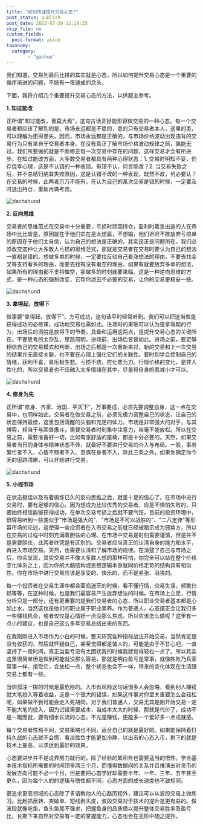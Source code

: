 ```yaml
---
title: "如何快速提升交易心态?"
post_status: publish
post_date: 2023-07-30 12:29:25
skip_file: no
custom_fields: 
  post-format: aside
taxonomy:
  category:
        - "ganhuo"
---
```


我们知道，交易到最后比拼的其实就是心态，所以如何提升交易心态是一个重要的循序渐进的问题，不能有一夜速成的念头。

下面，我将介绍几个重要提升交易心态的方法，以供题主参考。

**1. 知过能改**

正所谓"知过能改，善莫大焉"，这句古话正好能形容做交易的一种心态。每一个交易者都应该了解到的是，市场永远都是不患的，患的只有交易者本人，这里的患，可以理解为患得患失。因而，市场永远都是正确的，与市场价格波动出现违背的交易行为只有来自于交易者本身。在没有真正了解市场价格波动规律之前，孰能无过。我们所要做的就是不断修正每一次交易中存在的问题，这样交易才会有所进步。在知过能改方面，大多数交易者都具有两种心理状态：1. 交易时明知不妥，仍存侥幸心理，这是不认错的一种表现。有错不认，何言能改？2. 当交易失败之后，并不总结归纳其失败原因，这是认错不改的一种表现，既然不改，何必要认？在交易的时候，此两者万万不能有，在认为自己的某次交易是错的时候，一定要及时退出持仓，重新再做考虑。

![dachshund](https://cdn.fendou.la/funstoutiao/2020/12/181712976.png "1.1.png")

**2. 反向思维**

交易者的思维范式在交易中十分重要，亏损时顽固持仓，盈利时着急出逃的人在市场中比比皆是。原因就在于他们实在是太想赢，不想输，他们迟迟不敢放弃亏损单的原因在于他们太自信，认为自己的想法是正确的，其实这正是问题所在。我们必须改变这种让大多数人亏损的思维范式，那就是交易者在交易时要认为自己的想法一直都是错的。想做多单的时候，一定要找反驳自己看涨想法的理由，不要去找金叉等支持看多的理由，而要去找有没有看空的理由，如果有就要放弃多单的想法，如果所有的理由都不支持做空，那做多的时刻就要来临。这是一种逆向思维的方式，是一种心态的强制改变，它帮你滤去不必要的交易，让你的交易更稳妥一些。

![dachshund](https://cdn.fendou.la/funstoutiao/2020/12/181726788.png "1.2.png")

**3. 拿得起，放得下**

做事要“拿得起，放得下”，方可成功，这句话平时经常听到。我们可以把这当做是获得成功的必修课，成功地交易也需如此。进场时的果敢可以认为是拿得起的行为，出场后的洒脱是放得下的节奏。具备和运用这两点，是提升交易心态的关键所在。不要思考的太杂乱，思路简明，进场前、出场后皆是如此。进场之前，要足够相信自己的交易模式和判断，出场之后都是一次重新来过，新的交易和上一次交易的结果并无直接关联，也不要在心理上强化它们的关联性。要时刻学会控制自己的情绪，获利不喜，易乐极生悲。亏损不悲，应化悲为力。行情价格的变化，是非人性化的，所以交易者也不应融入太多情绪在其中，尽量将自身的患减小才可以。

![dachshund](https://cdn.fendou.la/funstoutiao/2020/12/181739319.png "1.3.png")

**4. 修身为先**

正所谓"修身、齐家、治国、平天下"，万事要成，必须先要调整自身，这一点在交易中，也同样如此。交易者在做交易之前，必须先极力调整自己的状态，让自己的状态保持最佳，这里包括清醒的头脑和充足的体力。市场是非常强大的对手，与其博弈，相当于与困兽傲斗，需要交易者时刻集中注意力，丝毫不能放松。所以在交易之前，需要准备好一切，比如有张舒适的座椅，都是十分必要的。天然，如果交易者当日的身体与精神状态不佳，就最好不要进行交易的介入与布局。一般，事务繁忙者不入、心情不畅者不入、患病在身者不入，除此三条之外，如果你确定你今天的思路清晰，可以开始进行交易。

![dachshund](https://cdn.fendou.la/funstoutiao/2020/12/181820178.png "1.4.png")

**5. 小视市场**

在状态极佳以及有着锻炼已久的反向思维之后，就差十足的信心了。在市场中进行交易时，要有足够的信心。因为想成为比较优秀的交易者，应是不惧怕失败的，只要始终相信能够获得成功，在单次交易亏损之后就不要气馁。目前的投资环境中，很容易听到一些类似于"市场是强大的"、"市场是不可以战胜的"、"二八定律"等形容市场的论述，这使得一些投资者在入市交易之前就已经被暗示成为弱势方，所以在交易的过程中时刻充满着胆怯的心理。在市场中交易是时刻需要谨慎，但是并不是需要胆怯，此两者终究是有区别的。交易者应当真正的认清自身的能力和水平，再进入市场交易。天然，也需要认清和了解市场的规律。在清楚了自己与市场之后，你会发现，其实交易并不像大多数人想的那样可怕，你完全可以站在整个价格变化体系之上，因为你的大脑结构或思想逻辑本身就同价格走势的结构具有相似性。你在市场中进行交易应该是享受的、快乐的，而不是紧张、沮丧的。

每一个投资者在交易生涯中都会面临迷茫的时候，看不懂行情，交易失误，频繁扫损等等，在这种时候，也是我们最容易产生放弃想法的时候。在市场上立足，行情分析只是一部分，还有更重要的是我们交易者的心态，所以职业交易者基本都是心如止水，当然这也是他们的职业属于职业素养。作为普通人，心态摆正会让我们多一些赚钱机会，或者仅仅是心情好一点没那么焦虑。所以应该怎么做呢？这里有一点小的建议，也是自己这么多年交易总结出来的东西。

在我刚刚进入市场作为小白的时候，整天研究各种指标战法开始交易，当然肯定是没有收获的，然后就怀疑自己，甚至觉得都是骗人的，可能是由于不甘心吧，一直坚持了一段时间，真正当盈亏没有太困扰我的时候我就觉得轻松一点了。所以其实这里很简单但是做到可能就没那么容易，那就是明白盈亏是常事，就像胜败乃兵家常事一样，接受它，会放松一点，整个状态也会不一样，带来的变化体现在生活跟交易上都有一些。

当你孤注一掷的时候是最危险的。入市有风险这句话很多人会忽略，看到别人赚钱就大笔投入等着收益，这是一个很大的错误，如果这件事对你至关重要怎么会轻松呢，如果做不到可能会走入死胡同。对于我们普通人，交易尤其是刚开始交易一定不能大笔的投入，因为试错需要成本，当成本太大的时候，那就是代价了，成功不是一蹴而就，要有细水长流的心态，不光是赚钱，更能多一个爱好多一点成就感。

每个交易者性格不同，交易策略也不同，适合自己的就是最好的。如果能保持着打持久战的心态就不会慌，看淡胜负才能更加冷静，以出市的心态入市，剩下的就是技术上提高，以求达到最好的效果。

心态要进步并不是说靠努力就行的，除了经验的累积外也需要适当的悟性。学会基本技术指标所需要的时间顶多两三个月，而懂得数据间的关系并且推演出对货币的发展方向可能不必一个月，但是要把心态学好却需要半年、一年、三年、五年甚至更久，因为每个人的的逻辑与悟性都不同，心态方面的成长速度也不致相同。

要追求更高领域的心态除了多请教他人的心路历程外，建议可以从波段交易上做练习。比起抓反转、突破单、短线剥头皮，波段交易对于技术的提升是更有益的。做波段就像吃鱼，鱼头鱼尾不强求，把握鱼身的品质借以提升整体交易胜率及盈亏比，长期下来自然对交易有一定的掌握能力，心态也会在无形中随之提升。
